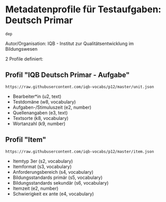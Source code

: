 # Metadatenprofile für Testaufgaben: Deutsch Primar
```
dep
```

Autor/Organisation: IQB - Institut zur Qualitätsentwicklung im Bildungswesen

2 Profile definiert:

## Profil "IQB Deutsch Primar - Aufgabe"
```
https://raw.githubusercontent.com/iqb-vocabs/p12/master/unit.json
```

* Bearbeiter*in (u2, text)
* Testdomäne (w8, vocabulary)
* Aufgaben-/Stimuluszeit (e2, number)
* Quellenangaben (e3, text)
* Textsorte (k8, vocabulary)
* Wortanzahl (k9, number)
## Profil "Item"
```
https://raw.githubusercontent.com/iqb-vocabs/p12/master/item.json
```

* Itemtyp 3er (s2, vocabulary)
* Itemformat (s3, vocabulary)
* Anforderungsbereich (s4, vocabulary)
* Bildungsstandards primär (s5, vocabulary)
* Bildungsstandards sekundär (s6, vocabulary)
* Itemzeit (e2, number)
* Schwierigkeit ex ante (e4, vocabulary)
